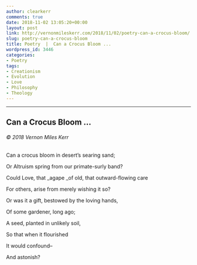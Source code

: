 ```yaml
---
author: clearkerr
comments: true
date: 2018-11-02 13:05:20+00:00
layout: post
link: http://vernonmileskerr.com/2018/11/02/poetry-can-a-crocus-bloom/
slug: poetry-can-a-crocus-bloom
title: Poetry  |  Can a Crocus Bloom ...
wordpress_id: 3446
categories:
- Poetry
tags:
- Creationism
- Evolution
- Love
- Philosophy
- Theology
---
```


* * *





## **Can a Crocus Bloom …**




###### © 2018 Vernon Miles Kerr


Can a crocus bloom in desert’s searing sand;

Or Altruism spring from our primate-surly band?

Could Love, that _agape _of old, that outward-flowing care

For others, arise from merely wishing it so?

Or was it a gift, bestowed by the loving hands,

Of some gardener, long ago;

A seed, planted in unlikely soil,

So that when it flourished

It would confound–

And astonish?
